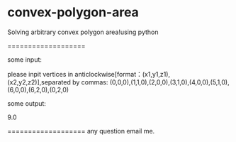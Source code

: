 convex-polygon-area
===================

Solving arbitrary convex polygon area!using python

===================

some input:

please inpit vertices in anticlockwise[format：(x1,y1,z1),(x2,y2,z2)],separated by commas:
(0,0,0),(1,1,0),(2,0,0),(3,1,0),(4,0,0),(5,1,0),(6,0,0),(6,2,0),(0,2,0)

some output:

9.0

===================
any question email me.
